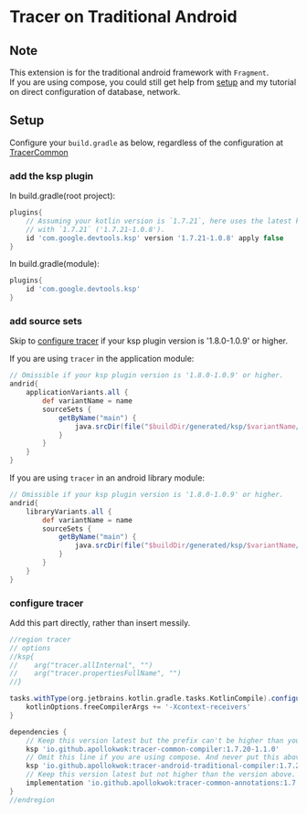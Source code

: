 # Tracer on Traditional Android

## Note
This extension is for the traditional android framework with `Fragment`.  
If you are using compose, you could still get help from [setup](#setup) and my tutorial on direct
configuration of database, network.

## Setup
Configure your `build.gradle` as below, regardless of the configuration at [TracerCommon](https://github.com/ApolloKwok/TracerCommon)

### add the ksp plugin
In build.gradle(root project):
```groovy
plugins{
    // Assuming your kotlin version is `1.7.21`, here uses the latest ksp plugin version beginning 
    // with `1.7.21` ('1.7.21-1.0.8').  
    id 'com.google.devtools.ksp' version '1.7.21-1.0.8' apply false
}
```
In build.gradle(module):
```groovy
plugins{
    id 'com.google.devtools.ksp'
}
```

### add source sets
Skip to [configure tracer](#configure-tracer) if your ksp plugin version is '1.8.0-1.0.9' or higher.  

If you are using `tracer` in the application module:
```groovy
// Omissible if your ksp plugin version is '1.8.0-1.0.9' or higher. 
andrid{
    applicationVariants.all {
        def variantName = name
        sourceSets {
            getByName("main") {
                java.srcDir(file("$buildDir/generated/ksp/$variantName/kotlin"))
            }
        }
    }
}
```

If you are using `tracer` in an android library module:
```groovy
// Omissible if your ksp plugin version is '1.8.0-1.0.9' or higher. 
andrid{
    libraryVariants.all {
        def variantName = name
        sourceSets {
            getByName("main") {
                java.srcDir(file("$buildDir/generated/ksp/$variantName/kotlin"))
            }
        }
    }
}
```

### configure tracer
Add this part directly, rather than insert messily.
```groovy
//region tracer
// options
//ksp{
//    arg("tracer.allInternal", "")
//    arg("tracer.propertiesFullName", "")
//}

tasks.withType(org.jetbrains.kotlin.gradle.tasks.KotlinCompile).configureEach {
    kotlinOptions.freeCompilerArgs += '-Xcontext-receivers'
}

dependencies {
    // Keep this version latest but the prefix can't be higher than your kotlin version. 
    ksp 'io.github.apollokwok:tracer-common-compiler:1.7.20-1.1.0'
    // Omit this line if you are using compose. And never put this above 'tracer-common-compiler`.
    ksp 'io.github.apollokwok:tracer-android-traditional-compiler:1.7.20-1.1.0'
    // Keep this version latest but not higher than the version above. 
    implementation 'io.github.apollokwok:tracer-common-annotations:1.7.20-1.1.0'
}
//endregion 
```